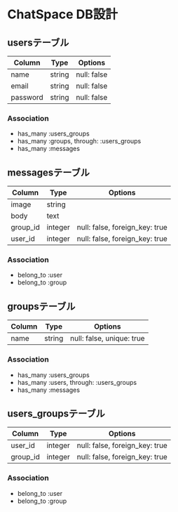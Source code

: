 # ChatSpace DB設計

## usersテーブル
|Column|Type|Options|
|------|----|-------|
|name|string|null: false|
|email|string|null: false|
|password|string|null: false|

### Association
- has_many :users_groups
- has_many :groups,  through: :users_groups
- has_many :messages

## messagesテーブル
|Column|Type|Options|
|------|----|-------|
|image|string||
|body|text|
|group_id|integer|null: false, foreign_key: true|
|user_id|integer|null: false, foreign_key: true|

### Association
- belong_to :user
- belong_to :group

## groupsテーブル
|Column|Type|Options|
|------|----|-------|
|name|string|null: false, unique: true|

### Association
- has_many :users_groups
- has_many :users,  through: :users_groups
- has_many :messages

## users_groupsテーブル
|Column|Type|Options|
|------|----|-------|
|user_id|integer|null: false, foreign_key: true|
|group_id|integer|null: false, foreign_key: true|

### Association
- belong_to :user
- belong_to :group